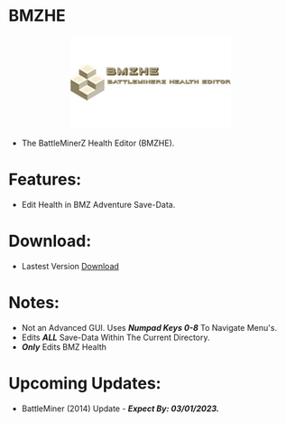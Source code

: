 # BMZHE

<p align="center">
    <img width="284" height="164" src="https://github.com/Cracko298/BMZHE/blob/main/img0.png?raw=true" alt="BMZHE (BattleMinerZ Health Editor).">
</p>

- The BattleMinerZ Health Editor (BMZHE).


# Features:
- Edit Health in BMZ Adventure Save-Data.

# Download:
- Lastest Version [Download]()

# Notes:
- Not an Advanced GUI. Uses ***Numpad Keys 0-8*** To Navigate Menu's.
- Edits ***ALL*** Save-Data Within The Current Directory.
- ***Only*** Edits BMZ Health

# Upcoming Updates:
- BattleMiner (2014) Update - ***Expect By: 03/01/2023.***
